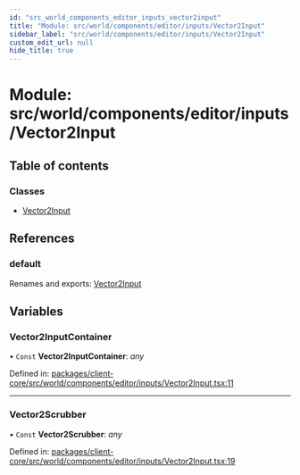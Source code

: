 ```yaml
---
id: "src_world_components_editor_inputs_vector2input"
title: "Module: src/world/components/editor/inputs/Vector2Input"
sidebar_label: "src/world/components/editor/inputs/Vector2Input"
custom_edit_url: null
hide_title: true
---
```


# Module: src/world/components/editor/inputs/Vector2Input

## Table of contents

### Classes

- [Vector2Input](../classes/src_world_components_editor_inputs_vector2input.vector2input.md)

## References

### default

Renames and exports: [Vector2Input](../classes/src_world_components_editor_inputs_vector2input.vector2input.md)

## Variables

### Vector2InputContainer

• `Const` **Vector2InputContainer**: *any*

Defined in: [packages/client-core/src/world/components/editor/inputs/Vector2Input.tsx:11](https://github.com/xr3ngine/xr3ngine/blob/65dfcf39a/packages/client-core/src/world/components/editor/inputs/Vector2Input.tsx#L11)

___

### Vector2Scrubber

• `Const` **Vector2Scrubber**: *any*

Defined in: [packages/client-core/src/world/components/editor/inputs/Vector2Input.tsx:19](https://github.com/xr3ngine/xr3ngine/blob/65dfcf39a/packages/client-core/src/world/components/editor/inputs/Vector2Input.tsx#L19)
